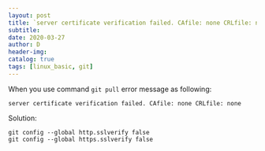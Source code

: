 ```yaml
--- 
layout: post
title: `server certificate verification failed. CAfile: none CRLfile: none`
subtitle:
date: 2020-03-27
author: D
header-img:
catalog: true
tags: [linux_basic, git]
---
```


When you use command `git pull` error message as following:
```
server certificate verification failed. CAfile: none CRLfile: none
```

Solution:
```
git config --global http.sslverify false
git config --global https.sslverify false
```
